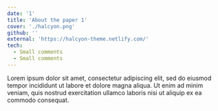 ```yaml
---
date: '1'
title: 'About the paper 1'
cover: './halcyon.png'
github: ''
external: 'https://halcyon-theme.netlify.com/'
tech:
  - Small comments
  - Small comments
---
```


Lorem ipsum dolor sit amet, consectetur adipiscing elit, sed do eiusmod tempor incididunt ut labore et dolore magna aliqua. Ut enim ad minim veniam, quis nostrud exercitation ullamco laboris nisi ut aliquip ex ea commodo consequat.
